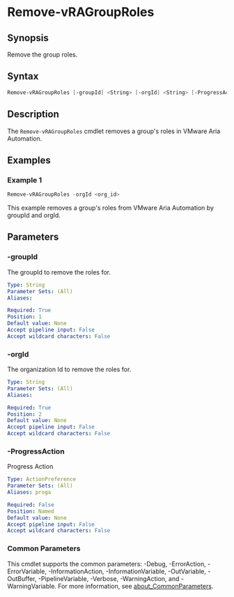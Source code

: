 # Remove-vRAGroupRoles

## Synopsis

Remove the group roles.

## Syntax

```powershell
Remove-vRAGroupRoles [-groupId] <String> [-orgId] <String> [-ProgressAction <ActionPreference>] [<CommonParameters>]
```

## Description

The `Remove-vRAGroupRoles` cmdlet removes a group's roles in VMware Aria Automation.

## Examples

### Example 1

```powershell
Remove-vRAGroupRoles -orgId <org_id>
```

This example removes a group's roles from VMware Aria Automation by groupId and orgId.

## Parameters

### -groupId

The groupId to remove the roles for.

```yaml
Type: String
Parameter Sets: (All)
Aliases:

Required: True
Position: 1
Default value: None
Accept pipeline input: False
Accept wildcard characters: False
```

### -orgId

The organization Id to remove the roles for.

```yaml
Type: String
Parameter Sets: (All)
Aliases:

Required: True
Position: 2
Default value: None
Accept pipeline input: False
Accept wildcard characters: False
```

### -ProgressAction

Progress Action

```yaml
Type: ActionPreference
Parameter Sets: (All)
Aliases: proga

Required: False
Position: Named
Default value: None
Accept pipeline input: False
Accept wildcard characters: False
```

### Common Parameters

This cmdlet supports the common parameters: -Debug, -ErrorAction, -ErrorVariable, -InformationAction, -InformationVariable, -OutVariable, -OutBuffer, -PipelineVariable, -Verbose, -WarningAction, and -WarningVariable. For more information, see [about_CommonParameters](http://go.microsoft.com/fwlink/?LinkID=113216).
